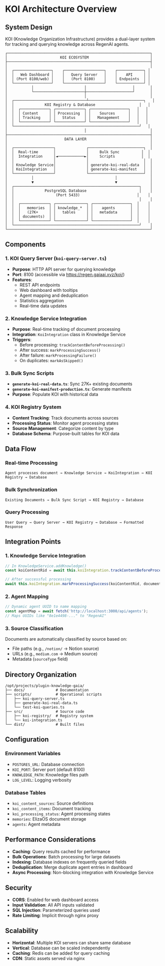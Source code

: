 # KOI Architecture Overview

## System Design

KOI (Knowledge Organization Infrastructure) provides a dual-layer system for tracking and querying knowledge across RegenAI agents.

```
┌─────────────────────────────────────────────────────────────────┐
│                        KOI ECOSYSTEM                            │
├─────────────────────────────────────────────────────────────────┤
│                                                                 │
│  ┌─────────────────┐    ┌──────────────────┐    ┌────────────┐ │
│  │   Web Dashboard │    │   Query Server   │    │    API     │ │
│  │ (Port 8100/web) │    │   (Port 8100)    │    │ Endpoints  │ │
│  └─────────────────┘    └──────────────────┘    └────────────┘ │
│           │                       │                     │       │
│           └───────────────────────┼─────────────────────┘       │
│                                   │                             │
│  ┌─────────────────────────────────┴─────────────────────────┐   │
│  │              KOI Registry & Database                    │   │
│  │  ┌─────────────┐ ┌─────────────┐ ┌─────────────────┐   │   │
│  │  │ Content     │ │ Processing  │ │    Sources      │   │   │
│  │  │ Tracking    │ │   Status    │ │   Management    │   │   │
│  │  └─────────────┘ └─────────────┘ └─────────────────┘   │   │
│  └─────────────────────────────────────────────────────────┘   │
│                                   │                             │
├─────────────────────────────────────────────────────────────────┤
│                          DATA LAYER                             │
│                                                                 │
│  ┌──────────────────┐              ┌─────────────────────────┐  │
│  │  Real-time       │              │     Bulk Sync          │  │
│  │  Integration     │◄────────────►│     Scripts            │  │
│  │                  │              │                         │  │
│  │ Knowledge Service│              │ generate-koi-real-data  │  │
│  │ KoiIntegration   │              │ generate-koi-manifest   │  │
│  └──────────────────┘              └─────────────────────────┘  │
│           │                                     │               │
│           ▼                                     ▼               │
│  ┌─────────────────────────────────────────────────────────┐    │
│  │              PostgreSQL Database                        │    │
│  │                   (Port 5433)                          │    │
│  │                                                         │    │
│  │  ┌─────────────┐ ┌──────────────┐ ┌─────────────────┐  │    │
│  │  │   memories  │ │ knowledge_*  │ │    agents       │  │    │
│  │  │   (27K+     │ │   tables     │ │   metadata      │  │    │
│  │  │ documents)  │ │              │ │                 │  │    │
│  │  └─────────────┘ └──────────────┘ └─────────────────┘  │    │
│  └─────────────────────────────────────────────────────────┘    │
└─────────────────────────────────────────────────────────────────┘
```

## Components

### 1. KOI Query Server (`koi-query-server.ts`)
- **Purpose**: HTTP API server for querying knowledge
- **Port**: 8100 (accessible via https://regen.gaiaai.xyz/koi/)
- **Features**:
  - REST API endpoints
  - Web dashboard with tooltips
  - Agent mapping and deduplication
  - Statistics aggregation
  - Real-time data updates

### 2. Knowledge Service Integration
- **Purpose**: Real-time tracking of document processing
- **Integration**: `KoiIntegration` class in Knowledge Service
- **Triggers**:
  - Before processing: `trackContentBeforeProcessing()`
  - After success: `markProcessingSuccess()`
  - After failure: `markProcessingFailure()`
  - On duplicates: `markAsSkipped()`

### 3. Bulk Sync Scripts
- **`generate-koi-real-data.ts`**: Sync 27K+ existing documents
- **`generate-koi-manifest-production.ts`**: Generate manifests
- **Purpose**: Populate KOI with historical data

### 4. KOI Registry System
- **Content Tracking**: Track documents across sources
- **Processing Status**: Monitor agent processing states
- **Source Management**: Categorize content by type
- **Database Schema**: Purpose-built tables for KOI data

## Data Flow

### Real-time Processing
```
Agent processes document → Knowledge Service → KoiIntegration → KOI Registry → Database
```

### Bulk Synchronization
```
Existing Documents → Bulk Sync Script → KOI Registry → Database
```

### Query Processing
```
User Query → Query Server → KOI Registry → Database → Formatted Response
```

## Integration Points

### 1. Knowledge Service Integration
```typescript
// In KnowledgeService.addKnowledge()
const koiContentRid = await this.koiIntegration.trackContentBeforeProcessing(options);

// After successful processing
await this.koiIntegration.markProcessingSuccess(koiContentRid, documentId, fragmentCount);
```

### 2. Agent Mapping
```typescript
// Dynamic agent UUID to name mapping
const agentMap = await fetch('http://localhost:3000/api/agents');
// Maps UUIDs like "8e1e4498-..." to "RegenAI"
```

### 3. Source Classification
Documents are automatically classified by source based on:
- File paths (e.g., `/notion/` → Notion source)
- URLs (e.g., `medium.com` → Medium source)
- Metadata (`sourceType` field)

## Directory Organization

```
/opt/projects/plugin-knowledge-gaia/
├── docs/              # Documentation
├── scripts/           # Operational scripts
│   ├── koi-query-server.ts
│   ├── generate-koi-real-data.ts
│   └── test-koi-queries.ts
├── src/               # Source code
│   ├── koi-registry/  # Registry system
│   └── koi-integration.ts
└── dist/              # Built files
```

## Configuration

### Environment Variables
- `POSTGRES_URL`: Database connection
- `KOI_PORT`: Server port (default 8100)
- `KNOWLEDGE_PATH`: Knowledge files path
- `LOG_LEVEL`: Logging verbosity

### Database Tables
- `koi_content_sources`: Source definitions
- `koi_content_items`: Document tracking
- `koi_processing_status`: Agent processing states
- `memories`: ElizaOS document storage
- `agents`: Agent metadata

## Performance Considerations

- **Caching**: Query results cached for performance
- **Bulk Operations**: Batch processing for large datasets
- **Indexing**: Database indexes on frequently queried fields
- **Deduplication**: Merge duplicate agent entries in dashboard
- **Async Processing**: Non-blocking integration with Knowledge Service

## Security

- **CORS**: Enabled for web dashboard access
- **Input Validation**: All API inputs validated
- **SQL Injection**: Parameterized queries used
- **Rate Limiting**: Implicit through nginx proxy

## Scalability

- **Horizontal**: Multiple KOI servers can share same database
- **Vertical**: Database can be scaled independently
- **Caching**: Redis can be added for query caching
- **CDN**: Static assets served via nginx